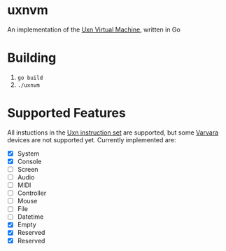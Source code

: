# uxnvm

An implementation of the [Uxn Virtual Machine](https://wiki.xxiivv.com/site/uxn.html), written in Go

# Building

1. `go build`
2. `./uxnvm`

# Supported Features

All instuctions in the [Uxn instruction set](https://wiki.xxiivv.com/site/uxntal_reference.html) are supported, but some [Varvara](https://wiki.xxiivv.com/site/varvara.html) devices are not supported yet. Currently implemented are:

* [x] System
* [x] Console
* [ ] Screen
* [ ] Audio
* [ ] MIDI
* [ ] Controller
* [ ] Mouse
* [ ] File
* [ ] Datetime
* [x] Empty
* [x] Reserved
* [x] Reserved